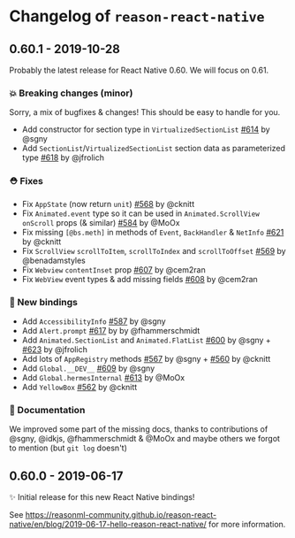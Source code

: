 # Changelog of `reason-react-native`

## 0.60.1 - 2019-10-28

Probably the latest release for React Native 0.60. We will focus on 0.61.

### 💥 Breaking changes (minor)

Sorry, a mix of bugfixes & changes! This should be easy to handle for you.

- Add constructor for section type in `VirtualizedSectionList`
  [#614](https://github.com/reason-react-native/reason-react-native/pull/614) by
  @sgny
- Add `SectionList`/`VirtualizedSectionList` section data as parameterized type
  [#618](https://github.com/reason-react-native/reason-react-native/pull/618) by
  @jfrolich

### ⛑ Fixes

- Fix `AppState` (now return `unit`)
  [#568](https://github.com/reason-react-native/reason-react-native/pull/568) by
  @cknitt
- Fix `Animated.event` type so it can be used in `Animated.ScrollView`
  `onScroll` props (& similar)
  [#584](https://github.com/reason-react-native/reason-react-native/pull/584) by
  @MoOx
- Fix missing `[@bs.meth]` in methods of `Event`, `BackHandler` & `NetInfo`
  [#621](https://github.com/reason-react-native/reason-react-native/pull/621) by
  @cknitt
- Fix `ScrollView` `scrollToItem`, `scrollToIndex` and `scrollToOffset`
  [#569](https://github.com/reason-react-native/reason-react-native/pull/569) by
  @benadamstyles
- Fix `Webview` `contentInset` prop
  [#607](https://github.com/reason-react-native/reason-react-native/pull/607) by
  @cem2ran
- Fix `WebView` event types & add missing fields
  [#608](https://github.com/reason-react-native/reason-react-native/pull/608) by
  @cem2ran

### 🚀 New bindings

- Add `AccessibilityInfo`
  [#587](https://github.com/reason-react-native/reason-react-native/pull/587) by
  @sgny
- Add `Alert.prompt`
  [#617](https://github.com/reason-react-native/reason-react-native/pull/617) by
  by @fhammerschmidt
- Add `Animated.SectionList` and `Animated.FlatList`
  [#600](https://github.com/reason-react-native/reason-react-native/pull/600) by
  @sgny +
  [#623](https://github.com/reason-react-native/reason-react-native/pull/623) by
  @jfrolich
- Add lots of `AppRegistry` methods
  [#567](https://github.com/reason-react-native/reason-react-native/pull/567) by
  @sgny +
  [#560](https://github.com/reason-react-native/reason-react-native/pull/560) by
  @cknitt
- Add `Global.__DEV__`
  [#609](https://github.com/reason-react-native/reason-react-native/pull/609) by
  @sgny
- Add `Global.hermesInternal`
  [#613](https://github.com/reason-react-native/reason-react-native/pull/613) by
  @MoOx
- Add `YellowBox`
  [#562](https://github.com/reason-react-native/reason-react-native/pull/562) by
  @cknitt

### 📖 Documentation

We improved some part of the missing docs, thanks to contributions of @sgny,
@idkjs, @fhammerschmidt & @MoOx and maybe others we forgot to mention (but
`git log` doesn't)

## 0.60.0 - 2019-06-17

✨ Initial release for this new React Native bindings!

See
<https://reasonml-community.github.io/reason-react-native/en/blog/2019-06-17-hello-reason-react-native/>
for more information.
